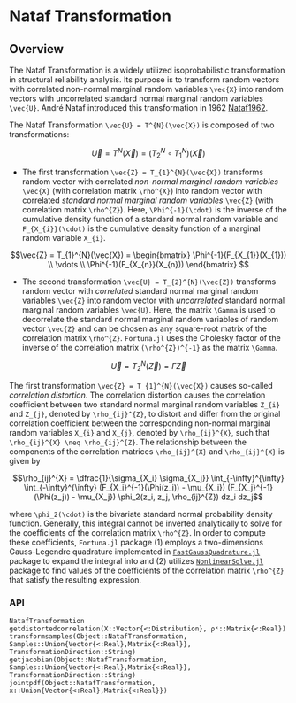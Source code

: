 # Nataf Transformation

## Overview

The Nataf Transformation is a widely utilized isoprobabilistic transformation in structural reliability analysis. Its purpose is to transform random vectors with correlated non-normal marginal random variables ``\vec{X}`` into random vectors with uncorrelated standard normal marginal random variables ``\vec{U}``. André Nataf introduced this transformation in 1962 [Nataf1962](@cite).

The Nataf Transformation ``\vec{U} = T^{N}(\vec{X})`` is composed of two transformations: 

```math
\vec{U} = T^{N}(\vec{X}) = (T_{2}^{N} \circ T_{1}^{N})(\vec{X})
```

- The first transformation ``\vec{Z} = T_{1}^{N}(\vec{X})`` transforms random vector with correlated *non-normal marginal random variables* ``\vec{X}`` (with correlation matrix ``\rho^{X}``) into random vector with correlated *standard normal marginal random variables* ``\vec{Z}`` (with correlation matrix ``\rho^{Z}``). Here, ``\Phi^{-1}(\cdot)`` is the inverse of the cumulative density function of a standard normal random variable and ``F_{X_{i}}(\cdot)`` is the cumulative density function of a marginal random variable ``X_{i}``.

```math
\vec{Z} = T_{1}^{N}(\vec{X}) = \begin{bmatrix} \Phi^{-1}(F_{X_{1}}(X_{1})) \\ \vdots \\ \Phi^{-1}(F_{X_{n}}(X_{n})) \end{bmatrix} 
```

- The second transformation ``\vec{U} = T_{2}^{N}(\vec{Z})`` transforms random vector with *correlated* standard normal marginal random variables ``\vec{Z}`` into random vector with *uncorrelated* standard normal marginal random variables ``\vec{U}``. Here, the matrix ``\Gamma`` is used to decorrelate the standard normal marginal random variables of random vector ``\vec{Z}`` and can be chosen as any square-root matrix of the correlation matrix ``\rho^{Z}``. `Fortuna.jl` uses the Cholesky factor of the inverse of the correlation matrix ``(\rho^{Z})^{-1}`` as the matrix ``\Gamma``.

```math
\vec{U} = T_{2}^{N}(\vec{Z}) = \Gamma \vec{Z}
```

The first transformation ``\vec{Z} = T_{1}^{N}(\vec{X})`` causes so-called *correlation distortion*. The correlation distortion causes the correlation coefficient between two standard normal marginal random variables ``Z_{i}`` and ``Z_{j}``, denoted by ``\rho_{ij}^{Z}``, to distort and differ from the original correlation coefficient between the corresponding non-normal marginal random variables ``X_{i}`` and ``X_{j}``, denoted by ``\rho_{ij}^{X}``, such that ``\rho_{ij}^{X} \neq \rho_{ij}^{Z}``. The relationship between the components of the correlation matrices ``\rho_{ij}^{X}`` and ``\rho_{ij}^{X}`` is given by

```math
\rho_{ij}^{X} = \dfrac{1}{\sigma_{X_i} \sigma_{X_j}} \int_{-\infty}^{\infty} \int_{-\infty}^{\infty} (F_{X_i}^{-1}(\Phi(z_i)) - \mu_{X_i}) (F_{X_j}^{-1}(\Phi(z_j)) - \mu_{X_j}) \phi_2(z_i, z_j, \rho_{ij}^{Z}) dz_i dz_j
```

where ``\phi_2(\cdot)`` is the bivariate standard normal probability density function. Generally, this integral cannot be inverted analytically to solve for the coefficients of the correlation matrix ``\rho^{Z}``. In order to compute these coefficients, `Fortuna.jl` package (1) employs a two-dimensions Gauss-Legendre quadrature implemented in [`FastGaussQuadrature.jl`](https://github.com/JuliaApproximation/FastGaussQuadrature.jl) package to expand the integral into  and (2) utilizes [`NonlinearSolve.jl`](https://github.com/SciML/NonlinearSolve.jl) package to find values of the coefficients of the correlation matrix ``\rho^{Z}`` that satisfy the resulting expression.

### API

```@docs
NatafTransformation
getdistortedcorrelation(X::Vector{<:Distribution}, ρˣ::Matrix{<:Real})
transformsamples(Object::NatafTransformation, Samples::Union{Vector{<:Real},Matrix{<:Real}}, TransformationDirection::String)
getjacobian(Object::NatafTransformation, Samples::Union{Vector{<:Real},Matrix{<:Real}}, TransformationDirection::String)
jointpdf(Object::NatafTransformation, x::Union{Vector{<:Real},Matrix{<:Real}})
```